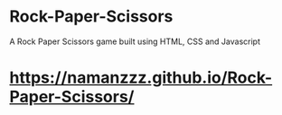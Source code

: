 # Rock-Paper-Scissors
A Rock Paper Scissors game built using HTML, CSS and Javascript

# https://namanzzz.github.io/Rock-Paper-Scissors/
